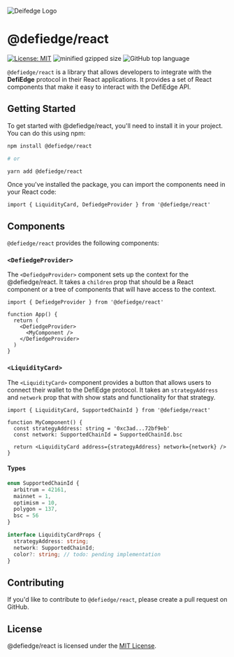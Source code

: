 ![Deifedge Logo](https://app.defiedge.io/favicon.png)

# @defiedge/react

[![License: MIT](https://img.shields.io/github/license/unbound-finance/defiedge-react-sdk.svg)](https://opensource.org/licenses/MIT) ![minified gzipped size](https://badgen.net/bundlephobia/minzip/@defiedge/react@0.0.2-a/) <img alt="GitHub top language" src="https://img.shields.io/github/languages/top/unbound-finance/defiedge-react-sdk.svg">

`@defiedge/react` is a library that allows developers to integrate with the __DefiEdge__ protocol in their React applications. It provides a set of React components that make it easy to interact with the DefiEdge API.

## Getting Started

To get started with @defiedge/react, you'll need to install it in your project. You can do this using npm:

```bash
npm install @defiedge/react

# or

yarn add @defiedge/react
```

Once you've installed the package, you can import the components need in your React code:

```tsx
import { LiquidityCard, DefiedgeProvider } from '@defiedge/react'
```

## Components

`@defiedge/react` provides the following components:

### `<DefiedgeProvider>`

The `<DefiedgeProvider>` component sets up the context for the @defiedge/react. It takes a `children` prop that should be a React component or a tree of components that will have access to the context.

```tsx
import { DefiedgeProvider } from '@defiedge/react'

function App() {
  return (
    <DefiedgeProvider>
      <MyComponent />
    </DefiedgeProvider>
  )
}
```

### `<LiquidityCard>`

The `<LiquidityCard>` component provides a button that allows users to connect their wallet to the DefiEdge protocol. It takes an `strategyAddress` and `network` prop that with show stats and functionality for that strategy.

```tsx
import { LiquidityCard, SupportedChainId } from '@defiedge/react'

function MyComponent() {
  const strategyAddress: string = '0xc3ad...72bf9eb'
  const network: SupportedChainId = SupportedChainId.bsc

  return <LiquidityCard address={strategyAddress} network={network} />
}
```

#### Types

```ts
enum SupportedChainId {
  arbitrum = 42161,
  mainnet = 1,
  optimism = 10,
  polygon = 137,
  bsc = 56
}

interface LiquidityCardProps {
  strategyAddress: string;
  network: SupportedChainId;
  color?: string; // todo: pending implementation
}
```

## Contributing

If you'd like to contribute to `@defiedge/react`, please create a pull request on GitHub.


## License

@defiedge/react is licensed under the [MIT License](https://opensource.org/licenses/MIT).